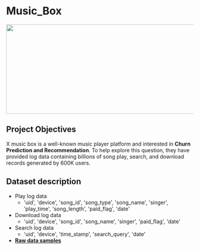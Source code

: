 # Music_Box

<img src="https://github.com/will-zw-wang/Music_box/blob/master/images/music_box_image.jpg" width="960" height="240">

## Project Objectives

X music box is a well-known music player platform and interested in **Churn Prediction and Recommendation**. To help explore this question, they have provided log data containing billions of song play, search, and download records generated by 600K users. 

## Dataset description
- Play log data 
  - 'uid', 'device', 'song_id', 'song_type', 'song_name', 'singer', 'play_time', 'song_length', 'paid_flag', 'date'
- Download log data
  - 'uid', 'device', 'song_id', 'song_name', 'singer', 'paid_flag', 'date'
- Search log data
  - 'uid', 'device', 'time_stamp', 'search_query', 'date'
- [**Raw data samples**](https://github.com/will-zw-wang/Music_box/tree/master/raw_log_data_samples)






